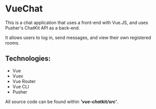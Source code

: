 # VueChat

This is a chat application that uses a front-end with Vue.JS, and uses Pusher's ChatKit API as a back-end. 

It allows users to log in, send messages, and view their own registered rooms.

## Technologies:
 - Vue
 - Vuex
 - Vue Router
 - Vue CLI
 - Pusher

All source code can be found within ***'vue-chatkit/src*'**.

